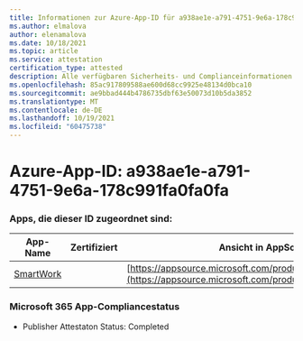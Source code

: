 ```yaml
---
title: Informationen zur Azure-App-ID für a938ae1e-a791-4751-9e6a-178c991fa0fa0fa
ms.author: elmalova
author: elenamalova
ms.date: 10/18/2021
ms.topic: article
ms.service: attestation
certification_type: attested
description: Alle verfügbaren Sicherheits- und Complianceinformationen für a938ae1e-a791-4751-9e6a-178c991fa0fa0fa.
ms.openlocfilehash: 85ac917809588ae600d68cc9925e48134d0bca10
ms.sourcegitcommit: ae9bbad444b4786735dbf63e50073d10b5da3852
ms.translationtype: MT
ms.contentlocale: de-DE
ms.lasthandoff: 10/19/2021
ms.locfileid: "60475738"
---
```

# <a name="azure-app-id-a938ae1e-a791-4751-9e6a-178c991fa0fa"></a>Azure-App-ID: a938ae1e-a791-4751-9e6a-178c991fa0fa0fa


### <a name="apps-associated-with-this-id"></a>Apps, die dieser ID zugeordnet sind:
| **App-Name** | **Zertifiziert** | **Ansicht in AppSource** |
|--------------|---------------|-----------------------|
| [SmartWork](https://docs.microsoft.com/microsoft-365-app-certification/forward/WA200001149) |  | [https://appsource.microsoft.com/product/office/WA200001149](https://appsource.microsoft.com/product/office/WA200001149) |

### <a name="microsoft-365-app-compliance-status"></a>Microsoft 365 App-Compliancestatus
- Publisher Attestaton Status: Completed
